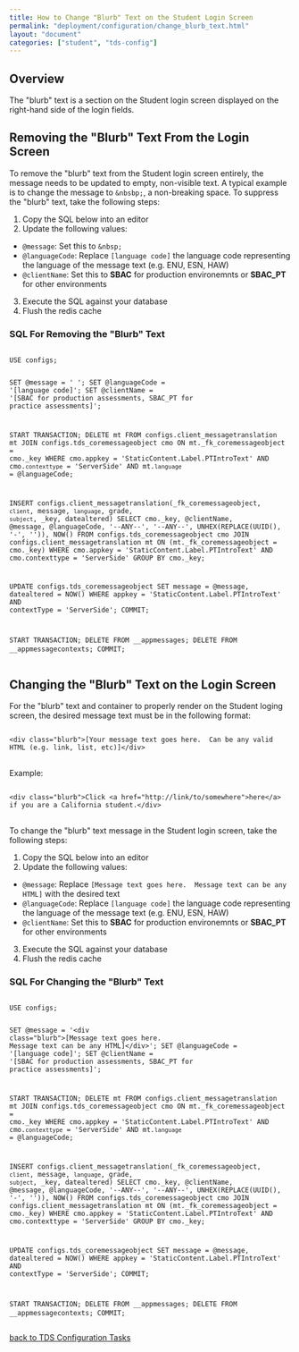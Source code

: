 ```yaml
---
title: How to Change "Blurb" Text on the Student Login Screen
permalink: "deployment/configuration/change_blurb_text.html"
layout: "document"
categories: ["student", "tds-config"]
---
```


## Overview
The "blurb" text is a section on the Student login screen displayed on the right-hand side of the login fields.

## Removing the "Blurb" Text From the Login Screen
To remove the "blurb" text from the Student login screen entirely, the message needs to be updated to empty, non-visible text.  A typical example is to change the message to `&nbsbp;`, a non-breaking space.  To suppress the "blurb" text, take the following steps:

1.  Copy the SQL below into an editor
2.  Update the following values:
* `@message`: Set this to `&nbsp;`
* `@languageCode`: Replace `[language code]` the language code representing the language of the message text (e.g. ENU, ESN, HAW)
* `@clientName`: Set this to **SBAC** for production environemnts or **SBAC_PT** for other environments
3.  Execute the SQL against your database
4.  Flush the redis cache

### SQL For Removing the "Blurb" Text
<div  class="highlighter-rouge">
<pre class="highlight">
<code>
USE configs;

SET @message = '&nbsp;';
SET @languageCode = '<span class="placeholder">[language code]</span>';
SET @clientName = '<span class="placeholder">[SBAC for production assessments, SBAC_PT for practice assessments]</span>';

START TRANSACTION;
DELETE
    mt
FROM
    configs.client_messagetranslation mt
JOIN
    configs.tds_coremessageobject cmo
    ON mt._fk_coremessageobject = cmo._key
WHERE
    cmo.appkey = 'StaticContent.Label.PTIntroText'
    AND cmo.`contexttype` = 'ServerSide'
    AND mt.`language` = @languageCode;

INSERT configs.client_messagetranslation(_fk_coremessageobject, `client`, message, `language`, grade, `subject`, _key, datealtered)
SELECT
    cmo._key,
    @clientName,
    @message,
    @languageCode,
    '--ANY--',
    '--ANY--',
    UNHEX(REPLACE(UUID(), '-', '')),
    NOW()
FROM
    configs.tds_coremessageobject cmo
JOIN
    configs.client_messagetranslation mt
    ON (mt._fk_coremessageobject = cmo._key)
WHERE
    cmo.appkey = 'StaticContent.Label.PTIntroText'
    AND cmo.contexttype = 'ServerSide'
GROUP BY
    cmo._key;

UPDATE
    configs.tds_coremessageobject
SET
    message = @message,
    datealtered = NOW()
WHERE
    appkey = 'StaticContent.Label.PTIntroText'
    AND contextType = 'ServerSide';
COMMIT;

START TRANSACTION;
DELETE FROM __appmessages;
DELETE FROM __appmessagecontexts;
COMMIT;
</code>
</pre>
</div>

## Changing the "Blurb" Text on the Login Screen
For the "blurb" text and container to properly render on the Student loging screen, the desired message text must be in the following format:
<div  class="highlighter-rouge">
<pre class="highlight">
<code>
&lt;div class="blurb"&gt;<span class="placeholder">[Your message text goes here.  Can be any valid HTML (e.g. link, list, etc)]</span>&lt;/div&gt;
</code>
</pre>
</div>

Example:
<div  class="highlighter-rouge">
<pre class="highlight">
<code>
&lt;div class="blurb"&gt;<span class="placeholder-example">Click &lt;a href="http://link/to/somewhere"&gt;here&lt;/a&gt; if you are a California student.</span>&lt;/div&gt;
</code>
</pre>
</div>
To change the "blurb" text message in the Student login screen, take the following steps:

1.  Copy the SQL below into an editor
2.  Update the following values:
* `@message`: Replace `[Message text goes here.  Message text can be any HTML]` with the desired text
* `@languageCode`: Replace `[language code]` the language code representing the language of the message text (e.g. ENU, ESN, HAW)
* `@clientName`: Set this to **SBAC** for production environemnts or **SBAC_PT** for other environments
3.  Execute the SQL against your database
4.  Flush the redis cache

### SQL For Changing the "Blurb" Text
<div  class="highlighter-rouge">
<pre class="highlight">
<code>
USE configs;

SET @message = '&lt;div class="blurb"&gt;<span class="placeholder">[Message text goes here.  Message text can be any HTML]</span>&lt;/div&gt;';
SET @languageCode = '<span class="placeholder">[language code]</span>';
SET @clientName = '<span class="placeholder">[SBAC for production assessments, SBAC_PT for practice assessments]</span>';

START TRANSACTION;
DELETE
    mt
FROM
    configs.client_messagetranslation mt
JOIN
    configs.tds_coremessageobject cmo
    ON mt._fk_coremessageobject = cmo._key
WHERE
    cmo.appkey = 'StaticContent.Label.PTIntroText'
    AND cmo.`contexttype` = 'ServerSide'
    AND mt.`language` = @languageCode;

INSERT configs.client_messagetranslation(_fk_coremessageobject, `client`, message, `language`, grade, `subject`, _key, datealtered)
SELECT
    cmo._key,
    @clientName,
    @message,
    @languageCode,
    '--ANY--',
    '--ANY--',
    UNHEX(REPLACE(UUID(), '-', '')),
    NOW()
FROM
    configs.tds_coremessageobject cmo
JOIN
    configs.client_messagetranslation mt
    ON (mt._fk_coremessageobject = cmo._key)
WHERE
    cmo.appkey = 'StaticContent.Label.PTIntroText'
    AND cmo.contexttype = 'ServerSide'
GROUP BY
    cmo._key;

UPDATE
    configs.tds_coremessageobject
SET
    message = @message,
    datealtered = NOW()
WHERE
    appkey = 'StaticContent.Label.PTIntroText'
    AND contextType = 'ServerSide';
COMMIT;

START TRANSACTION;
DELETE FROM __appmessages;
DELETE FROM __appmessagecontexts;
COMMIT;
</code>
</pre>
</div>

[back to TDS Configuration Tasks](index.html)
